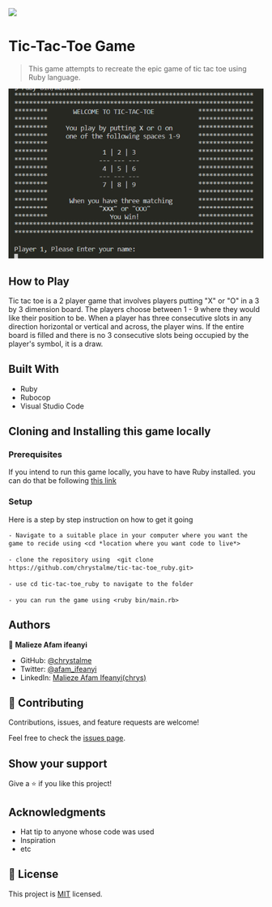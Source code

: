 ![](https://img.shields.io/badge/Microverse-blueviolet)

# Tic-Tac-Toe Game

> This game attempts to recreate the epic game of tic tac toe using Ruby language. 

![screenshot](./app_screenshot.png)


## How to Play

Tic tac toe is a 2 player game that involves players putting "X" or "O" in a 3 by 3 dimension board. The players choose between 1  - 9 where they would like their position to be. When a player has three consecutive slots in any direction horizontal or vertical and across, the player wins. If the entire board is filled and there is no 3 consecutive slots being occupied by the player's symbol, it is a draw.

## Built With

- Ruby
- Rubocop
- Visual Studio Code


## Cloning and Installing this game locally

### Prerequisites
  If you intend to run this game locally, you have to have Ruby installed. you can do that be following [this link](https://www.ruby-lang.org/en/downloads/) 

### Setup
  Here is a step by step instruction on how to get it going
  
    - Navigate to a suitable place in your computer where you want the game to recide using <cd *location where you want code to live*>
    
    - clone the repository using  <git clone https://github.com/chrystalme/tic-tac-toe_ruby.git>

    - use cd tic-tac-toe_ruby to navigate to the folder

    - you can run the game using <ruby bin/main.rb>



## Authors

👤 **Malieze Afam ifeanyi**

- GitHub: [@chrystalme](https://github.com/chrystalme)
- Twitter: [@afam_ifeanyi](https://twitter.com/afam_ifeanyi)
- LinkedIn: [Malieze Afam Ifeanyi(chrys)](https://linkedin.com/afam-ifeanyi-chrys-malieze-63876576)

## 🤝 Contributing

Contributions, issues, and feature requests are welcome!

Feel free to check the [issues page](https://github.com/chrystalme/tic-tac-toe_ruby/issues).

## Show your support

Give a ⭐️ if you like this project!

## Acknowledgments

- Hat tip to anyone whose code was used
- Inspiration
- etc

## 📝 License

This project is [MIT](https://mit-license.org/) licensed.

